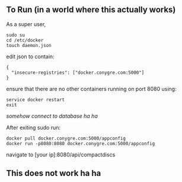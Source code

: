 ## To Run (in a world where this actually works)

As a super user, 
```
sudo su
cd /etc/docker
touch daemon.json 
```
edit json to contain:
```
{
  "insecure-registries": ["docker.conygre.com:5000"]
}
```
ensure that there are no other containers running on port 8080 using:
```
service docker restart
exit
```

*somehow connect to database ha ha*


After exiting sudo run:
```
docker pull docker.conygre.com:5000/appconfig
docker run -p8080:8080 docker.conygre.com:5000/appconfig
```

navigate to [your ip]:8080/api/compactdiscs

## This does not work ha ha

